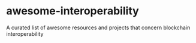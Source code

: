 # awesome-interoperability
A curated list of awesome resources and projects that concern blockchain interoperability
